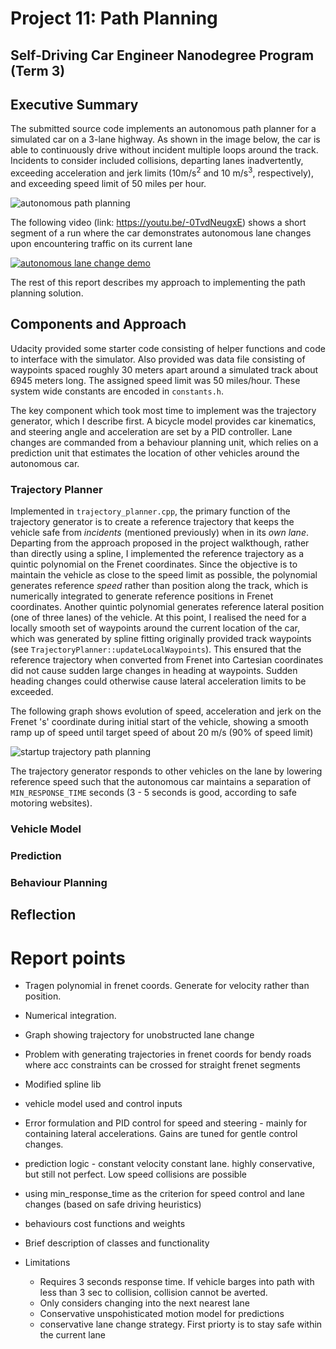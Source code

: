 # Project 11: Path Planning
Self-Driving Car Engineer Nanodegree Program (Term 3)
---
## Executive Summary
The submitted source code implements an autonomous path planner for a simulated car on a 3-lane highway. As shown in the image below, the car is able to continuously drive without incident multiple loops around the track. Incidents to consider included collisions, departing lanes inadvertently, exceeding acceleration and jerk limits (10m/s<sup>2</sup> and 10 m/s<sup>3</sup>, respectively), and exceeding speed limit of 50 miles per hour.

![autonomous path planning](https://github.com/cvilas/CarND/blob/master/P11-PathPlanning/report/media/t3p1-noIncident.png "Driving without incident for multiple loops")

The following video (link: https://youtu.be/-0TvdNeugxE) shows a short segment of a run where the car demonstrates autonomous lane changes upon encountering traffic on its current lane

[![autonomous lane change demo](http://img.youtube.com/vi/-0TvdNeugxE/0.jpg)](http://www.youtube.com/watch?v=-0TvdNeugxE)

The rest of this report describes my approach to implementing the path planning solution.

## Components and Approach
Udacity provided some starter code consisting of helper functions and code to interface with the simulator. Also provided was data file consisting of waypoints spaced roughly 30 meters apart around a simulated track about 6945 meters long. The assigned speed limit was 50 miles/hour. These system wide constants are encoded in `constants.h`.

The key component which took most time to implement was the trajectory generator, which I describe first. A bicycle model provides car kinematics, and steering angle and acceleration are set by a PID controller. Lane changes are commanded from a behaviour planning unit, which relies on a prediction unit that estimates the location of other vehicles around the autonomous car.

### Trajectory Planner
Implemented in `trajectory_planner.cpp`, the primary function of the trajectory generator is to create a reference trajectory that keeps the vehicle safe from _incidents_ (mentioned previously) when in its _own lane_. Departing from the approach proposed in the project walkthough, rather than directly using a spline, I implemented the reference trajectory as a quintic polynomial on the Frenet coordinates. Since the objective is to maintain the vehicle as close to the speed limit as possible, the polynomial generates reference _speed_ rather than position along the track, which is numerically integrated to generate reference positions in Frenet coordinates. Another quintic polynomial generates reference lateral position (one of three lanes) of the vehicle. At this point, I realised the need for a locally smooth set of waypoints around the current location of the car, which was generated by spline fitting originally provided track waypoints (see `TrajectoryPlanner::updateLocalWaypoints`). This ensured that the reference trajectory when converted from Frenet into Cartesian coordinates did not cause sudden large changes in heading at waypoints. Sudden heading changes could otherwise cause lateral acceleration limits to be exceeded.

The following graph shows evolution of speed, acceleration and jerk on the Frenet 's' coordinate during initial start of the vehicle, showing a smooth ramp up of speed until target speed of about 20 m/s (90% of speed limit)

![startup trajectory path planning](https://github.com/cvilas/CarND/blob/master/P11-PathPlanning/report/media/startup_trajectory.png "Start-up trajectory in the Frenet 's' coordinate")

The trajectory generator responds to other vehicles on the lane by lowering reference speed such that the autonomous car maintains a separation of `MIN_RESPONSE_TIME` seconds (3 - 5 seconds is good, according to safe motoring websites). 

### Vehicle Model
### Prediction
### Behaviour Planning

## Reflection

# Report points

- Tragen polynomial in frenet coords. Generate for velocity rather than position.
- Numerical integration.
- Graph showing trajectory for unobstructed lane change
- Problem with generating trajectories in frenet coords for bendy roads where acc constraints can be crossed for straight frenet segments
- Modified spline lib
- vehicle model used and control inputs
- Error formulation and PID control for speed and steering - mainly for containing lateral accelerations. Gains are
  tuned for gentle control changes.
- prediction logic - constant velocity constant lane. highly conservative, but still not perfect. Low speed
  collisions are possible
- using min_response_time as the criterion for speed control and lane changes (based on safe driving heuristics)
- behaviours cost functions and weights
- Brief description of classes and functionality

- Limitations
  - Requires 3 seconds response time. If vehicle barges into path with less than 3 sec to collision,
  collision cannot be averted.
  - Only considers changing into the next nearest lane
  - Conservative unspohisticated motion model for predictions
  - conservative lane change strategy. First priorty is to stay safe within the current lane

